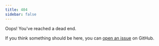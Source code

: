 ```yaml
---
title: 404 
sidebar: false
---
```


Oops! You've reached a dead end.

If you think something should be here, you can [open an issue](https://suhassangangire/Osto-Blackhole) on GitHub. 
